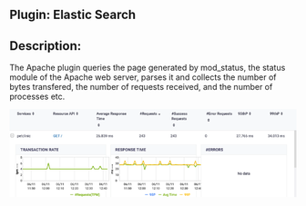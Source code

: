 ## Plugin: Elastic Search

## Description:

The Apache plugin queries the page generated by mod_status, the status module of the Apache web server, parses it and collects the number of bytes transfered, the number of requests received, and the number of processes etc.

![](images/sql.png)

 

 

 

 